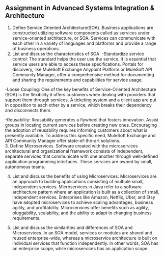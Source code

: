 ## Assignment in Advanced Systems Integration & Architecture
1. Define Service Oriented Architecture(SOA).
Business applications are constructed utilizing software components called as services under service-oriented architecture, or SOA. Services can communicate with each other in a variety of languages and platforms and provide a range of business operations.    
2. List and discuss the characteristics of SOA.
-Standardize service control: The standard helps the user use the service. It is essential that service users are able to access these specifications. Portals for discovery, like MuleSoft Exchange Anypoint Platform or MuleSoft API Community Manager, offer a comprehensive method for documenting and sharing the requirements and capabilities for service usage.

-Loose Coupling: One of the key benefits of Service-Oriented Architecture (SOA) is the flexibility it offers customers when dealing with providers that support them through services. A ticketing system and a client app are put in opposition to each other by a service, which breaks their dependency and disconnects them. 

-Reusability: Reusability generates a flywheel that fosters innovation. Assist groups in locating current services before creating new ones. Encouraging the adoption of reusability requires informing customers about what is presently available. To address this specific need, MuleSoft Exchange and API Community Manager offer state-of-the-art solutions.   
3. Define Microservices.
Software created with the microservices architectural and organizational framework consists of independent, separate services that communicate with one another through well-defined application programming interfaces. These services are owned by small, autonomous teams.

4. List and discuss the benefits of using Microservices.
Microservices are an approach to building applications consisting of multiple small, independent services.
Microservices in Java refer to a software architecture pattern where an application is built as a collection of small, independent services.
Enterprises like Amazon, Netflix, Uber, and Etsy have adopted microservices to achieve scaling advantages, business agility, and profitability.
Microservices offer benefits such as agility, pluggability, scalability, and the ability to adapt to changing business requirements.

5. List and discuss the similarities and differences of SOA and Microservices.
In an SOA model, services or modules are shared and reused enterprise-wide, whereas a microservice architecture is built on individual services that function independently. In other words, SOA has an enterprise scope, while microservices has an application scope.
